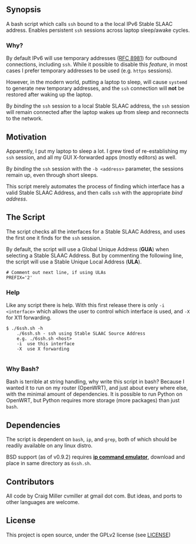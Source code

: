 ## Synopsis

A bash script which calls `ssh` bound to a the local IPv6 Stable SLAAC address. Enables persistent `ssh` sessions across laptop sleep/awake cycles.

### Why?

By default IPv6 will use temporary addresses ([RFC 8981](https://www.rfc-editor.org/rfc/rfc8981)) for outbound connections, including `ssh`. While it possible to disable this *feature*, in most cases I prefer temporary addresses to be used (e.g. `https` sessions). 

However, in the modern world, putting a laptop to sleep, will cause `systemd` to generate new temporary addresses, and the `ssh` connection will **not** be restored after waking up the laptop.

By *binding* the `ssh` session to a local Stable SLAAC address, the `ssh` session will remain connected after the laptop wakes up from sleep and reconnects to the network.

## Motivation

Apparently, I put my laptop to sleep a lot. I grew tired of re-establishing my `ssh` session, and all my GUI X-forwarded apps (mostly editors) as well.

By *binding* the `ssh` session with the `-b <address>` parameter, the sessions remain up, even through short sleeps.

This script merely automates the process of finding which interface has a valid Stable SLAAC Address, and then calls `ssh` with the appropriate *bind address*. 


## The Script

The script checks all the interfaces for a Stable SLAAC Address, and uses the first one it finds for the `ssh` session. 

By default, the script will use a Global Unique Address (**GUA**) when selecting a Stable SLAAC Address. But by commenting the following line, the script will use a Stable Unique Local Address (**ULA**).

```
# Comment out next line, if using ULAs
PREFIX='2'
```

### Help

Like any script there is help. With this first release there is only `-i <interface>` which allows the user to control which interface is used, and `-X` for X11 forwarding. 

```
$ ./6ssh.sh -h
	./6ssh.sh - ssh using Stable SLAAC Source Address 
	e.g. ./6ssh.sh <host> 
	-i  use this interface
	-X  use X forwarding
	
```


### Why Bash?

Bash is terrible at string handling, why write this script in bash? Because I wanted it to run on my router (OpenWRT), and just about every where else, with the minimal amount of dependencies. It is possible to run Python on OpenWRT, but Python requires more storage (more packages) than just `bash`.



## Dependencies
The script is dependent on `bash`, `ip`, and `grep`, both of which should be readily available on any linux distro.

BSD support (as of v0.9.2) requires **[ip command emulator](https://raw.githubusercontent.com/cvmiller/v6disc/master/ip_em.sh)**, download and place in same directory as `6ssh.sh`.


## Contributors

All code by Craig Miller cvmiller at gmail dot com. But ideas, and ports to other languages are welcome. 


## License

This project is open source, under the GPLv2 license (see [LICENSE](LICENSE))
